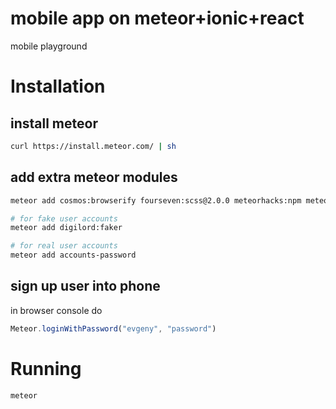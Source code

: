 # mobile app on meteor+ionic+react
mobile playground

# Installation

## install meteor
```bash
curl https://install.meteor.com/ | sh
```

## add extra meteor modules
```bash
meteor add cosmos:browserify fourseven:scss@2.0.0 meteorhacks:npm meteoric:ionic-sass meteoric:ionicons-sass react reactrouter:react-router

# for fake user accounts
meteor add digilord:faker

# for real user accounts
meteor add accounts-password
```

## sign up user into phone
in browser console do
```js
Meteor.loginWithPassword("evgeny", "password")
```

# Running

```bash
meteor
```
